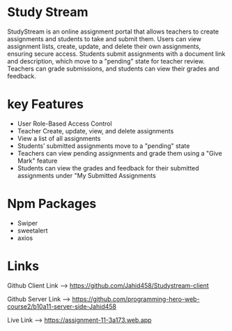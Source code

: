 
# Study Stream
StudyStream is an online assignment portal that allows teachers to create assignments and students to take and submit them. Users can view assignment lists, create, update, and delete their own assignments, ensuring secure access. Students submit assignments with a document link and description, which move to a "pending" state for teacher review. Teachers can grade submissions, and students can view their grades and feedback.

# key Features 

- User Role-Based Access Control
- Teacher Create, update, view, and delete assignments
- View a list of all assignments
- Students’ submitted assignments move to a "pending" state
- Teachers can view pending assignments and grade them using a "Give Mark" feature
- Students can view the grades and feedback for their submitted assignments under "My Submitted Assignments

# Npm Packages 
 - Swiper 
 - sweetalert
 - axios
 
 # Links
Github Client Link --> https://github.com/Jahid458/Studystream-client

Github Server Link --> https://github.com/programming-hero-web-course2/b10a11-server-side-Jahid458

Live Link --> https://assignment-11-3a173.web.app
